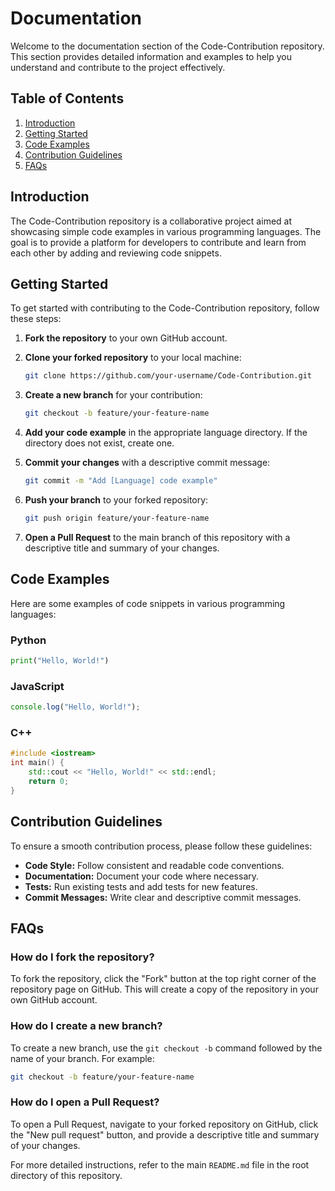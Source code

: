 # Documentation

Welcome to the documentation section of the Code-Contribution repository. This section provides detailed information and examples to help you understand and contribute to the project effectively.

## Table of Contents

1. [Introduction](#introduction)
2. [Getting Started](#getting-started)
3. [Code Examples](#code-examples)
4. [Contribution Guidelines](#contribution-guidelines)
5. [FAQs](#faqs)

## Introduction

The Code-Contribution repository is a collaborative project aimed at showcasing simple code examples in various programming languages. The goal is to provide a platform for developers to contribute and learn from each other by adding and reviewing code snippets.

## Getting Started

To get started with contributing to the Code-Contribution repository, follow these steps:

1. **Fork the repository** to your own GitHub account.
2. **Clone your forked repository** to your local machine:

   ```bash
   git clone https://github.com/your-username/Code-Contribution.git
   ```

3. **Create a new branch** for your contribution:

   ```bash
   git checkout -b feature/your-feature-name
   ```

4. **Add your code example** in the appropriate language directory. If the directory does not exist, create one.

5. **Commit your changes** with a descriptive commit message:

   ```bash
   git commit -m "Add [Language] code example"
   ```

6. **Push your branch** to your forked repository:

   ```bash
   git push origin feature/your-feature-name
   ```

7. **Open a Pull Request** to the main branch of this repository with a descriptive title and summary of your changes.

## Code Examples

Here are some examples of code snippets in various programming languages:

### Python

```python
print("Hello, World!")
```

### JavaScript

```javascript
console.log("Hello, World!");
```

### C++

```cpp
#include <iostream>
int main() {
    std::cout << "Hello, World!" << std::endl;
    return 0;
}
```

## Contribution Guidelines

To ensure a smooth contribution process, please follow these guidelines:

- **Code Style:** Follow consistent and readable code conventions.
- **Documentation:** Document your code where necessary.
- **Tests:** Run existing tests and add tests for new features.
- **Commit Messages:** Write clear and descriptive commit messages.

## FAQs

### How do I fork the repository?

To fork the repository, click the "Fork" button at the top right corner of the repository page on GitHub. This will create a copy of the repository in your own GitHub account.

### How do I create a new branch?

To create a new branch, use the `git checkout -b` command followed by the name of your branch. For example:

```bash
git checkout -b feature/your-feature-name
```

### How do I open a Pull Request?

To open a Pull Request, navigate to your forked repository on GitHub, click the "New pull request" button, and provide a descriptive title and summary of your changes.

For more detailed instructions, refer to the main `README.md` file in the root directory of this repository.

